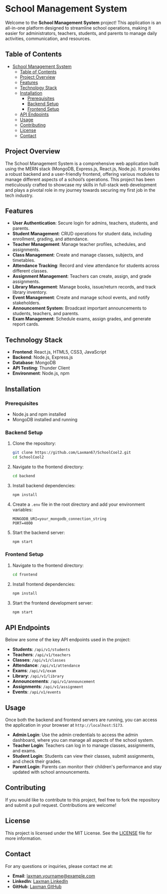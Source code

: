 
# School Management System

Welcome to the **School Management System** project! This application is an all-in-one platform designed to streamline school operations, making it easier for administrators, teachers, students, and parents to manage daily activities, communication, and resources.

## Table of Contents

- [School Management System](#school-management-system)
  - [Table of Contents](#table-of-contents)
  - [Project Overview](#project-overview)
  - [Features](#features)
  - [Technology Stack](#technology-stack)
  - [Installation](#installation)
    - [Prerequisites](#prerequisites)
    - [Backend Setup](#backend-setup)
    - [Frontend Setup](#frontend-setup)
  - [API Endpoints](#api-endpoints)
  - [Usage](#usage)
  - [Contributing](#contributing)
  - [License](#license)
  - [Contact](#contact)

## Project Overview

The School Management System is a comprehensive web application built using the MERN stack (MongoDB, Express.js, React.js, Node.js). It provides a robust backend and a user-friendly frontend, offering various modules to manage different aspects of a school’s operations. This project has been meticulously crafted to showcase my skills in full-stack web development and plays a pivotal role in my journey towards securing my first job in the tech industry.

## Features

- **User Authentication**: Secure login for admins, teachers, students, and parents.
- **Student Management**: CRUD operations for student data, including enrollment, grading, and attendance.
- **Teacher Management**: Manage teacher profiles, schedules, and assignments.
- **Class Management**: Create and manage classes, subjects, and timetables.
- **Attendance Tracking**: Record and view attendance for students across different classes.
- **Assignment Management**: Teachers can create, assign, and grade assignments.
- **Library Management**: Manage books, issue/return records, and track library inventory.
- **Event Management**: Create and manage school events, and notify stakeholders.
- **Announcement System**: Broadcast important announcements to students, teachers, and parents.
- **Exam Management**: Schedule exams, assign grades, and generate report cards.

## Technology Stack

- **Frontend**: React.js, HTML5, CSS3, JavaScript
- **Backend**: Node.js, Express.js
- **Database**: MongoDB
- **API Testing**: Thunder Client
- **Environment**: Node.js, npm

## Installation

### Prerequisites

- Node.js and npm installed
- MongoDB installed and running

### Backend Setup

1. Clone the repository:
   ```bash
   git clone https://github.com/Laxman67/SchoolCool2.git
   cd SchoolCool2
   ```

1. Navigate to the frontend directory:
   ```bash
   cd backend
   ```


2. Install backend dependencies:
   ```bash
   npm install
   ```

3. Create a `.env` file in the root directory and add your environment variables:
   ```env
   MONGODB_URI=your_mongodb_connection_string
   PORT=4000
   ```

4. Start the backend server:
   ```bash
   npm start
   ```

### Frontend Setup

1. Navigate to the frontend directory:
   ```bash
   cd frontend
   ```

2. Install frontend dependencies:
   ```bash
   npm install
   ```

3. Start the frontend development server:
   ```bash
   npm start
   ```

## API Endpoints

Below are some of the key API endpoints used in the project:

- **Students**: `/api/v1/students`
- **Teachers**: `/api/v1/teachers`
- **Classes**: `/api/v1/classes`
- **Attendance**: `/api/v1/attendance`
- **Exams**: `/api/v1/exam`
- **Library**: `/api/v1/library`
- **Announcements**: `/api/v1/announcement`
- **Assignments**: `/api/v1/assignment`
- **Events**: `/api/v1/events`

## Usage

Once both the backend and frontend servers are running, you can access the application in your browser at `http://localhost:5173`.

- **Admin Login**: Use the admin credentials to access the admin dashboard, where you can manage all aspects of the school system.
- **Teacher Login**: Teachers can log in to manage classes, assignments, and exams.
- **Student Login**: Students can view their classes, submit assignments, and check their grades.
- **Parent Login**: Parents can monitor their children's performance and stay updated with school announcements.

## Contributing

If you would like to contribute to this project, feel free to fork the repository and submit a pull request. Contributions are welcome!

## License

This project is licensed under the MIT License. See the [LICENSE](LICENSE) file for more information.

## Contact

For any questions or inquiries, please contact me at:
- **Email**: laxman.yourname@example.com
- **LinkedIn**: [Laxman LinkedIn](https://www.linkedin.com/in/yourprofile/)
- **GitHub**: [Laxman GitHub](https://github.com/yourusername)

